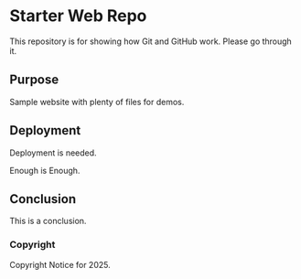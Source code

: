 # Starter Web Repo

This repository is for showing how Git and GitHub work. Please go through it.

## Purpose

Sample website with plenty of files for demos.

## Deployment
Deployment is needed.

Enough is Enough.

## Conclusion
This is a conclusion.

### Copyright
Copyright Notice for 2025.
